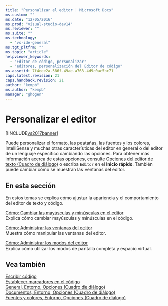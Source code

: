 ```yaml
---
title: "Personalizar el editor | Microsoft Docs"
ms.custom: ""
ms.date: "12/05/2016"
ms.prod: "visual-studio-dev14"
ms.reviewer: ""
ms.suite: ""
ms.technology: 
  - "vs-ide-general"
ms.tgt_pltfrm: ""
ms.topic: "article"
helpviewer_keywords: 
  - "Editor de código, personalizar"
  - "editores, personalización del Editor de código"
ms.assetid: 7f4eee2a-586f-49ae-a763-4d9c0ac5bc71
caps.latest.revision: 21
caps.handback.revision: 21
author: "kempb"
ms.author: "kempb"
manager: "ghogen"
---
```

# Personalizar el editor
[!INCLUDE[vs2017banner](../code-quality/includes/vs2017banner.md)]

Puede personalizar el formato, las pestañas, las fuentes y los colores, IntelliSense y muchas otras características del editor en general o del editor de un lenguaje específico cambiando las opciones.  Para obtener más información acerca de estas opciones, consulte [Opciones del editor de texto \(Cuadro de diálogo\)](../ide/reference/text-editor-options-dialog-box.md) o escriba `Editor` en el **Inicio rápido**.  También puede cambiar cómo se muestran las ventanas del editor.  
  
## En esta sección  
 En estos temas se explica cómo ajustar la apariencia y el comportamiento del editor de texto y código.  
  
 [Cómo: Cambiar las mayúsculas y minúsculas en el editor](../ide/how-to-change-text-case-in-the-editor.md)  
 Explica cómo cambiar mayúsculas y minúsculas en el código.  
  
 [Cómo: Administrar las ventanas del editor](../ide/how-to-manage-editor-windows.md)  
 Muestra cómo manipular las ventanas del editor.  
  
 [Cómo: Administrar los modos del editor](../ide/how-to-manage-editor-modes.md)  
 Explica cómo utilizar los modos de pantalla completa y espacio virtual.  
  
## Vea también  
 [Escribir código](../ide/writing-code-in-the-code-and-text-editor.md)   
 [Establecer marcadores en el código](../ide/setting-bookmarks-in-code.md)   
 [General, Entorno, Opciones \(Cuadro de diálogo\)](../ide/reference/general-environment-options-dialog-box.md)   
 [Documentos, Entorno, Opciones \(Cuadro de diálogo\)](../ide/reference/documents-environment-options-dialog-box.md)   
 [Fuentes y colores, Entorno, Opciones \(Cuadro de diálogo\)](../ide/reference/fonts-and-colors-environment-options-dialog-box.md)